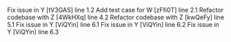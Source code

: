 Fix issue in Y [tV3GAS] line 1.2
Add test case for W [zFfi0T] line 2.1
Refactor codebase with Z [4WkHXq] line 4.2
Refactor codebase with Z [kwQeFy] line 5.1
Fix issue in Y [ViQYin] line 6.1
Fix issue in Y [ViQYin] line 6.2
Fix issue in Y [ViQYin] line 6.3
